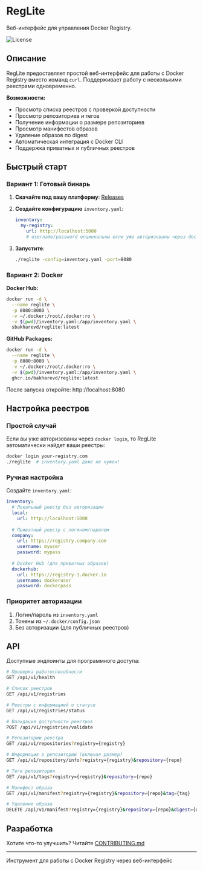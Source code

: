 # RegLite

Веб-интерфейс для управления Docker Registry.

![License](https://img.shields.io/badge/license-MIT-green)

## Описание

RegLite предоставляет простой веб-интерфейс для работы с Docker Registry вместо команд `curl`. Поддерживает работу с несколькими реестрами одновременно.

**Возможности:**
- Просмотр списка реестров с проверкой доступности
- Просмотр репозиториев и тегов
- Получение информации о размере репозиториев
- Просмотр манифестов образов
- Удаление образов по digest
- Автоматическая интеграция с Docker CLI
- Поддержка приватных и публичных реестров

## Быстрый старт

### Вариант 1: Готовый бинарь

1. **Скачайте под вашу платформу**: [Releases](https://github.com/bakharevd/reglite/releases)

2. **Создайте конфигурацию** `inventory.yaml`:
   ```yaml
   inventory:
     my-registry:
       url: http://localhost:5000
       # username/password опциональны если уже авторизованы через docker login
   ```

3. **Запустите**:
   ```bash
   ./reglite -config=inventory.yaml -port=8080
   ```

### Вариант 2: Docker

**Docker Hub:**
```bash
docker run -d \
  --name reglite \
  -p 8080:8080 \
  -v ~/.docker:/root/.docker:ro \
  -v $(pwd)/inventory.yaml:/app/inventory.yaml \
  sbakharevd/reglite:latest
```

**GitHub Packages:**
```bash
docker run -d \
  --name reglite \
  -p 8080:8080 \
  -v ~/.docker:/root/.docker:ro \
  -v $(pwd)/inventory.yaml:/app/inventory.yaml \
  ghcr.io/bakharevd/reglite:latest
```

После запуска откройте: http://localhost:8080

## Настройка реестров

### Простой случай

Если вы уже авторизованы через `docker login`, то RegLite автоматически найдет ваши реестры:

```bash
docker login your-registry.com
./reglite  # inventory.yaml даже не нужен!
```

### Ручная настройка

Создайте `inventory.yaml`:

```yaml
inventory:
  # Локальный реестр без авторизации
  local:
    url: http://localhost:5000
    
  # Приватный реестр с логином/паролем  
  company:
    url: https://registry.company.com
    username: myuser
    password: mypass
    
  # Docker Hub (для приватных образов)
  dockerhub:
    url: https://registry-1.docker.io
    username: dockeruser
    password: dockerpass
```

### Приоритет авторизации

1. Логин/пароль из `inventory.yaml`
2. Токены из `~/.docker/config.json`
3. Без авторизации (для публичных реестров)

## API

Доступные эндпоинты для программного доступа:

```bash
# Проверка работоспособности
GET /api/v1/health

# Список реестров
GET /api/v1/registries

# Реестры с информацией о статусе
GET /api/v1/registries/status

# Валидация доступности реестров
POST /api/v1/registries/validate

# Репозитории реестра
GET /api/v1/repositories?registry={registry}

# Информация о репозитории (включая размер)
GET /api/v1/repository/info?registry={registry}&repository={repo}

# Теги репозитория
GET /api/v1/tags?registry={registry}&repository={repo}

# Манифест образа
GET /api/v1/manifest?registry={registry}&repository={repo}&tag={tag}

# Удаление образа
DELETE /api/v1/manifest?registry={registry}&repository={repo}&digest={digest}
```

## Разработка

Хотите что-то улучшить? Читайте [CONTRIBUTING.md](CONTRIBUTING.md)

---

Инструмент для работы с Docker Registry через веб-интерфейс 